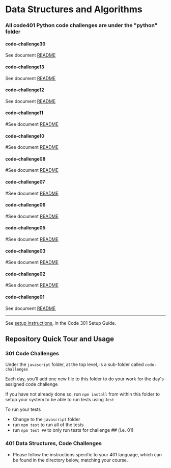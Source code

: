 # Data Structures and Algorithms

### All code401 Python code challenges are under the "python" folder

#### code-challenge30
See document [README](python/hashtable/README.md)

#### code-challenge13
See document [README](python/cc13-stack-queue-brackets/stack-queue-brackets/README.md)

#### code-challenge12
See document [README](python/cc12-stack-queue-animal-shelter/stack-queue-animal-shelter/README.md)

#### code-challenge11
#See document [README](python/code-challenge11-stack-queue-pseudo/stack-queue-pseudo/README.md)

#### code-challenge10
#See document [README](python/code-challenge10-stack-and-queue/stack-and-queue/README.md)

#### code-challenge08
#See document [README](python/code-challenge08-linked-list-zip/code-challenge08-linked-list-zip/README.md)

#### code-challenge07
#See document [README](python/code-challenge07-linked-list-kth/code-challenge07-linked-list-kth/README.md)

#### code-challenge06
#See document [README](python/code-challenge06-linked-list-insertions/linked-list-insertions/README.md)

#### code-challenge05
#See document [README](python/code-challeng05-linked-list/linked-list/README.md)

#### code-challenge03
#See document [README](python401code-challenge/code-challenge03/README.md)

#### code-challenge02
#See document [README](python401code-challenge/code-challenge02/README.md)

#### code-challenge01
See document [README](python/code-challeng01-array-reverse/README.md)





---

See [setup instructions](https://codefellows.github.io/setup-guide/code-301/3-code-challenges), in the Code 301 Setup Guide.



## Repository Quick Tour and Usage

### 301 Code Challenges

Under the `javascript` folder, at the top level, is a sub-folder called `code-challenges`

Each day, you'll add one new file to this folder to do your work for the day's assigned code challenge

If you have not already done so, run `npm install` from within this folder to setup your system to be able to run tests using `Jest`

To run your tests

- Change to the `javascript` folder
- run `npm test` to run all of the tests
- run `npm test ##` to only run tests for challenge ## (i.e. 01)

### 401 Data Structures, Code Challenges

- Please follow the instructions specific to your 401 language, which can be found in the directory below, matching your course.
